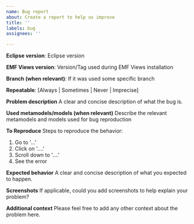 ```yaml
---
name: Bug report
about: Create a report to help us improve
title: ''
labels: bug
assignees: ''

---
```


**Eclipse version**: Eclipse version

**EMF Views version**: Version/Tag used during EMF Views installation

**Branch (when relevant)**: If it was used some specific branch

**Repeatable**: [Always | Sometimes | Never | Imprecise]

**Problem description**
A clear and concise description of what the bug is.

**Used metamodels/models (when relevant)**
Describe the relevant metamodels and models used for bug reproduction

**To Reproduce**
Steps to reproduce the behavior:
1. Go to '...'
2. Click on '....'
3. Scroll down to '....'
4. See the error

**Expected behavior**
A clear and concise description of what you expected to happen.

**Screenshots**
If applicable, could you add screenshots to help explain your problem?

**Additional context**
Please feel free to add any other context about the problem here.
